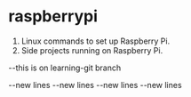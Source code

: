 # raspberrypi

1. Linux commands to set up Raspberry Pi.
2. Side projects running on Raspberry Pi.

--this is on learning-git branch


--new lines
--new lines
--new lines
--new lines
